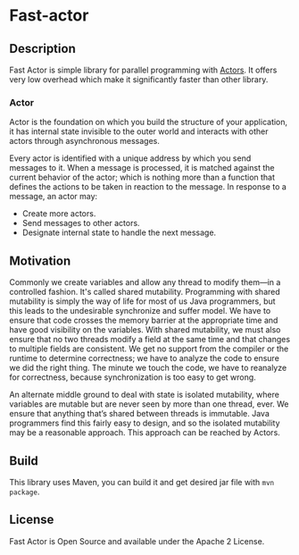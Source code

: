 # Fast-actor
## Description
Fast Actor is simple library for parallel programming with [Actors](http://en.wikipedia.org/wiki/Actor_model). It offers very low overhead which make it significantly faster than other library.

### Actor
Actor is the foundation on which you build the structure of your application, it has internal state invisible to the outer world and interacts with other actors through asynchronous messages.

Every actor is identified with a unique address by which you send messages to it. When a message is processed, it is matched against the current behavior of the actor; which is nothing more than a function that defines the actions to be taken in reaction to the message. In response to a message, an actor may:

- Create more actors.
- Send messages to other actors.
- Designate internal state to handle the next message.

## Motivation
Commonly we create variables and allow any thread to modify them—in a controlled fashion. It's called shared mutability. Programming with shared mutability is simply the way of life for most of us Java programmers, but this leads to the undesirable synchronize and suffer model. We have to ensure that code crosses the memory barrier at the appropriate time and have good visibility on the variables. With shared mutability, we must also ensure that no two threads modify a field at the same time and that changes to multiple fields are consistent. We get no support from the compiler or the runtime to determine correctness; we have to analyze the code to ensure we did the right thing. The minute we touch the code, we have to reanalyze for correctness, because synchronization is too easy to get wrong.

An alternate middle ground to deal with state is isolated mutability, where variables are mutable but are never seen by more than one thread, ever. We ensure that anything that’s shared between threads is immutable. Java programmers find this fairly easy to design, and so the isolated mutability may be a reasonable approach. This approach can be reached by Actors.

## Build
This library uses Maven, you can build it and get desired jar file with `mvn package`.

## License
Fast Actor is Open Source and available under the Apache 2 License.
